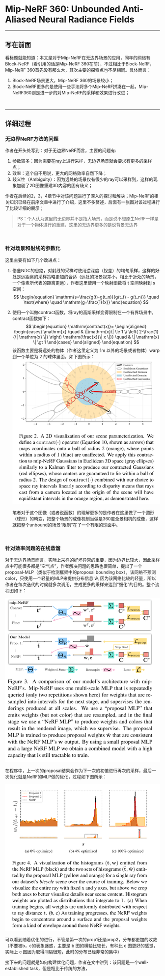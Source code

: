 # Mip-NeRF 360: Unbounded Anti-Aliased Neural Radiance Fields

---

## 写在前面

看标题就能知道：本文是对于Mip-NeRF在无边界场景的应用，同年的网络有Block-NeRF（看引用的话是Mip-NeRF 360在前），不过相比于Block-NeRF，Mip-NeRF 360首先没有那么大，其次主要的探索点也不尽相同。具体而言：
1. Block-NeRF场景更大，Mip-NeRF 360的场景较小；
2. Block-NeRF更多的是使用一些手法将多个Mip-NeRF拼凑在一起，Mip-NeRF360则是进一步的对Mip-NeRF的采样和效果进行改进；

&nbsp;

---

## 详细过程

### 无边界NeRF方法的问题
作者在开头处写到：对于无边界NeRF而言，主要的问题有:
1. 参数较多：因为需要在ray上进行采样，无边界场景就会要求有更多的采样点；
2. 效率：这个自不用说，更大的网络效率自然下降；
3. 歧义性（Ambiguity）：因为远处的场景仅有很少的ray可以采样到，这样的现象加剧了2D图像重建3D内容的固有歧义；

作者在后续的2，3，4章节中对该问题进行了深入的探讨和解决；Mip-NeRF的相关知识已经在前序文章中进行了介绍，这里不多赘述，后面有一张图对该过程进行了比较详细的展示；

> PS：个人认为这里的无边界并不是指大场景，而是说不想原生NeRF一样是对于一个物体进行的重建，这里的无边界更多的是说背景无边界

&nbsp;

### 针对场景和射线的参数化
这里主要有如下几个改进点：

1. 借鉴NDC的思路，对射线的采样时使用逆深度（视差）的均匀采样，这样的好处是远距离的采样策略更加的合适（远处的场景视差小，相比于近处的场景，一个像素所代表的距离更远），作者这里使用一个映射函数将 t 空间映射到 s 空间：
    $$
    \begin{equation}
    \mathrm{s=\frac{g(t)-g(t_n)}{g(t_f) - g(t_n)}} \quad \text{where} \quad \mathrm{g=\frac{1}{x}}
    \end{equation}
    $$

2. 使用一个叫做contract函数，将ray的高斯采样变得限制在一个有界场景中，contract函数如下：
    $$
    \begin{equation}
    \mathrm{contract(x)}=
    \begin{aligned}
    \begin{cases}
    \mathrm{x}   \quad & \|\mathrm{x}\| \le 1 \\
    \left( 2-\frac{1}{\| \mathrm{x} \|} \right) \mathrm{\frac{x}{\| x \|}} \quad & \| \mathrm{x} \| \gt 1 
    \end{cases}
    \end{aligned}
    \end{equation}
    $$
    该函数主要是将远处的物体（作者这里定义为 1m 以外的场景或者物体）warp到一个单位为 2 的球体里面，如下图所示：
    <img src="mip-nerf-360/1.png"/>

    笔者对于这个图像（或者说函数）的理解更多的是作者在这里做了一个圆形（球形）的畸变，把整个场景的成像机制当做是360度全景相机的成像，这样就把整个unbound的场景“限制”在了一个有限的球面中。


&nbsp;

### 针对效率问题的在线蒸馏

对于无边界场景而言，实际上采样的好坏异常的重要，因为边界比较大，因此采样点中可能很多都是“空气点”，作者解决问题的思路也很简单，提出了一个proposal-MLP（类似于检测框架中的proposal bounding box），该网络不预测color，只使用一个轻量的MLP来提供分布信息 $\mathrm{\hat{w}}$, 因为该网络比较的轻量，所以作者在每次迭代的时候就多次调用，生成更多的采样来达到“细化”的目的。整个流程图如下：

<img src="mip-nerf-360/2.png">

在程序中，上一次的proposal结果会作为下一次的初值进行再次的采样，最后一次优化就是NeRF的MLP做的优化，过程如下图所示：

<img src="mip-nerf-360/3.png">

可以看到随着优化的进行，不管是第一次的prop1还是prop2，分布都更加的收敛（不要被b，c的表象迷惑，主要是 b 图的横轴比较长，有种比 c 图更好的感觉，实际上 c 图因为取得间隔很短，此时的分布已经非常的集中）

接下来的问题就是如何构建优化问题，作者在文中讲到：该问题是一个well-established task，但是相比于传统的方法，